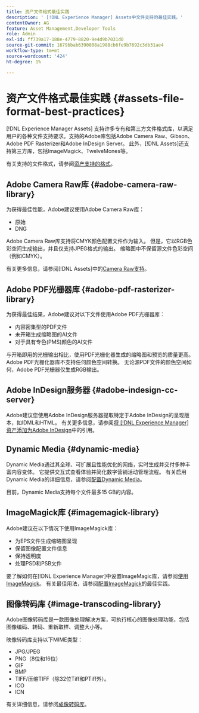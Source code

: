 ```yaml
---
title: 资产文件格式最佳实践
description: ' [!DNL Experience Manager] Assets中文件支持的最佳实践。'
contentOwner: AG
feature: Asset Management,Developer Tools
role: Admin
exl-id: ff739a17-188e-4779-8820-9e4d9b7031d0
source-git-commit: 1679bbab6390808a1988cb6fe9b7692c3db31ae4
workflow-type: tm+mt
source-wordcount: '424'
ht-degree: 1%

---
```


# 资产文件格式最佳实践 {#assets-file-format-best-practices}

[!DNL Experience Manager Assets] 支持许多专有和第三方文件格式库，以满足用户的各种文件支持要求。支持的Adobe库包括Adobe Camera Raw、Gibson、Adobe PDF Rasterizer和Adobe InDesign Server。 此外，[!DNL Assets]还支持第三方库，包括ImageMagick、TwelveMones等。

有关支持的文件格式，请参阅[资产支持的格式](assets-formats.md)。

## Adobe Camera Raw库 {#adobe-camera-raw-library}

为获得最佳性能，Adobe建议使用Adobe Camera Raw库：

* 原始
* DNG

Adobe Camera Raw库支持将CMYK颜色配置文件作为输入。 但是，它以RGB色彩空间生成输出，并且仅支持JPEG格式的输出。 缩略图中不保留源文件色彩空间（例如CMYK）。

有关更多信息，请参阅[!DNL Assets]中的[Camera Raw支持](camera-raw.md)。

## Adobe PDF光栅器库 {#adobe-pdf-rasterizer-library}

为获得最佳结果，Adobe建议对以下文件使用Adobe PDF光栅器库：

* 内容密集型的PDF文件
* 未开箱生成缩略图的AI文件
* 对于具有专色(PMS)颜色的AI文件

与开箱即用的光栅输出相比，使用PDF光栅化器生成的缩略图和预览的质量更高。 Adobe PDF光栅化器库不支持任何颜色空间转换。 无论源PDF文件的颜色空间如何，Adobe PDF光栅器仅生成RGB输出。

## Adobe InDesign服务器 {#adobe-indesign-cc-server}

Adobe建议您使用Adobe InDesign服务器提取特定于Adobe InDesign的呈现版本，如IDML和HTML。 有关更多信息，请参阅[将 [!DNL Experience Manager] 资产添加为Adobe InDesign](managing-linked-subassets.md#add-aem-assets-as-references-in-adobe-indesign)中的引用。

## Dynamic Media  {#dynamic-media}

Dynamic Media通过其全球、可扩展且性能优化的网络，实时生成并交付多种丰富内容变体。 它提供交互式查看体验并简化数字营销活动管理流程。 有关启用Dynamic Media的详细信息，请参阅[配置Dynamic Media](config-dynamic.md)。

目前，Dynamic Media支持每个文件最多15 GB的内容。

## ImageMagick库 {#imagemagick-library}

Adobe建议在以下情况下使用ImageMagick库：

* 为EPS文件生成缩略图呈现
* 保留图像配置文件信息
* 保持透明度
* 处理PSD和PSB文件

要了解如何在[!DNL Experience Manager]中设置ImageMagic库，请参阅[使用ImageMagick](media-handlers.md#an-example-using-imagemagick)。 有关最佳用法，请参阅[配置ImageMagick](best-practices-for-imagemagick.md)的最佳实践。

## 图像转码库 {#image-transcoding-library}

Adobe图像转码库是一款图像处理解决方案，可执行核心的图像处理功能，包括图像编码、转码、重新取样、调整大小等。

映像转码库支持以下MIME类型：

* JPG/JPEG
* PNG（8位和16位）
* GIF
* BMP
* TIFF/压缩TIFF（除32位Tiff和PTiff外）。
* ICO
* ICN

有关详细信息，请参阅[成像转码库](imaging-transcoding-library.md)。
